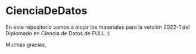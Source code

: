 # CienciaDeDatos
En este repositorio vamos a alojar los materiales para la versión 2022-1 del Diplomado en Ciencia de Datos de FULL :)

Muchas  gracias, 

